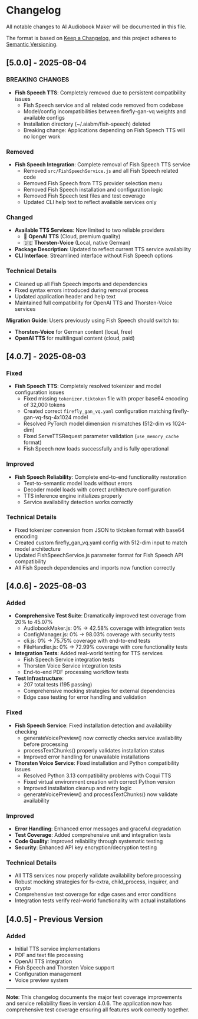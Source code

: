 # Changelog

All notable changes to AI Audiobook Maker will be documented in this file.

The format is based on [Keep a Changelog](https://keepachangelog.com/en/1.0.0/),
and this project adheres to [Semantic Versioning](https://semver.org/spec/v2.0.0.html).

## [5.0.0] - 2025-08-04

### BREAKING CHANGES
- **Fish Speech TTS**: Completely removed due to persistent compatibility issues
  - Fish Speech service and all related code removed from codebase
  - Model/config incompatibilities between firefly-gan-vq weights and available configs
  - Installation directory (~/.aiabm/fish-speech) deleted
  - Breaking change: Applications depending on Fish Speech TTS will no longer work

### Removed
- **Fish Speech Integration**: Complete removal of Fish Speech TTS service
  - Removed `src/FishSpeechService.js` and all Fish Speech related code
  - Removed Fish Speech from TTS provider selection menu
  - Removed Fish Speech installation and configuration logic
  - Removed Fish Speech test files and test coverage
  - Updated CLI help text to reflect available services only

### Changed
- **Available TTS Services**: Now limited to two reliable providers
  - 🤖 **OpenAI TTS** (Cloud, premium quality)
  - 🇩🇪 **Thorsten-Voice** (Local, native German)
- **Package Description**: Updated to reflect current TTS service availability
- **CLI Interface**: Streamlined interface without Fish Speech options

### Technical Details
- Cleaned up all Fish Speech imports and dependencies
- Fixed syntax errors introduced during removal process
- Updated application header and help text
- Maintained full compatibility for OpenAI TTS and Thorsten-Voice services

**Migration Guide**: Users previously using Fish Speech should switch to:
- **Thorsten-Voice** for German content (local, free)
- **OpenAI TTS** for multilingual content (cloud, paid)

## [4.0.7] - 2025-08-03

### Fixed
- **Fish Speech TTS**: Completely resolved tokenizer and model configuration issues
  - Fixed missing `tokenizer.tiktoken` file with proper base64 encoding of 32,000 tokens
  - Created correct `firefly_gan_vq.yaml` configuration matching firefly-gan-vq-fsq-4x1024 model
  - Resolved PyTorch model dimension mismatches (512-dim vs 1024-dim)
  - Fixed ServeTTSRequest parameter validation (`use_memory_cache` format)
  - Fish Speech now loads successfully and is fully operational

### Improved
- **Fish Speech Reliability**: Complete end-to-end functionality restoration
  - Text-to-semantic model loads without errors
  - Decoder model loads with correct architecture configuration
  - TTS inference engine initializes properly
  - Service availability detection works correctly

### Technical Details
- Fixed tokenizer conversion from JSON to tiktoken format with base64 encoding
- Created custom firefly_gan_vq.yaml config with 512-dim input to match model architecture
- Updated FishSpeechService.js parameter format for Fish Speech API compatibility
- All Fish Speech dependencies and imports now function correctly

## [4.0.6] - 2025-08-03

### Added
- **Comprehensive Test Suite**: Dramatically improved test coverage from 20% to 45.07%
  - AudiobookMaker.js: 0% → 42.58% coverage with integration tests
  - ConfigManager.js: 0% → 98.03% coverage with security tests  
  - cli.js: 0% → 75.75% coverage with end-to-end tests
  - FileHandler.js: 0% → 72.99% coverage with core functionality tests
- **Integration Tests**: Added real-world testing for TTS services
  - Fish Speech Service integration tests
  - Thorsten Voice Service integration tests
  - End-to-end PDF processing workflow tests
- **Test Infrastructure**: 
  - 207 total tests (195 passing)
  - Comprehensive mocking strategies for external dependencies
  - Edge case testing for error handling and validation

### Fixed
- **Fish Speech Service**: Fixed installation detection and availability checking
  - generateVoicePreview() now correctly checks service availability before processing
  - processTextChunks() properly validates installation status
  - Improved error handling for unavailable installations
- **Thorsten Voice Service**: Fixed installation and Python compatibility issues
  - Resolved Python 3.13 compatibility problems with Coqui TTS
  - Fixed virtual environment creation with correct Python version
  - Improved installation cleanup and retry logic
  - generateVoicePreview() and processTextChunks() now validate availability

### Improved
- **Error Handling**: Enhanced error messages and graceful degradation
- **Test Coverage**: Added comprehensive unit and integration tests
- **Code Quality**: Improved reliability through systematic testing
- **Security**: Enhanced API key encryption/decryption testing

### Technical Details
- All TTS services now properly validate availability before processing
- Robust mocking strategies for fs-extra, child_process, inquirer, and crypto
- Comprehensive test coverage for edge cases and error conditions
- Integration tests verify real-world functionality with actual installations

## [4.0.5] - Previous Version
### Added
- Initial TTS service implementations
- PDF and text file processing
- OpenAI TTS integration
- Fish Speech and Thorsten Voice support
- Configuration management
- Voice preview system

---

**Note**: This changelog documents the major test coverage improvements and service reliability fixes in version 4.0.6. The application now has comprehensive test coverage ensuring all features work correctly together.